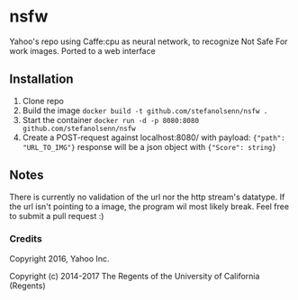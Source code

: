 # nsfw
Yahoo's repo using Caffe:cpu as neural network, to recognize Not Safe For work images. Ported to a web interface

## Installation

1. Clone repo
2. Build the image `docker build -t github.com/stefanolsenn/nsfw .`
3. Start the container `docker run -d -p 8080:8080 github.com/stefanolsenn/nsfw`
4. Create a POST-request against localhost:8080/ with payload:
  `{"path": "URL_TO_IMG"}`
  response will be a json object with `{"Score": string}`

## Notes
There is currently no validation of the url nor the http stream's datatype. If the url isn't pointing to a image, the program wil most likely break. Feel free to submit a pull request :)
  
### Credits
Copyright 2016, Yahoo Inc.

Copyright (c) 2014-2017 The Regents of the University of California (Regents)
